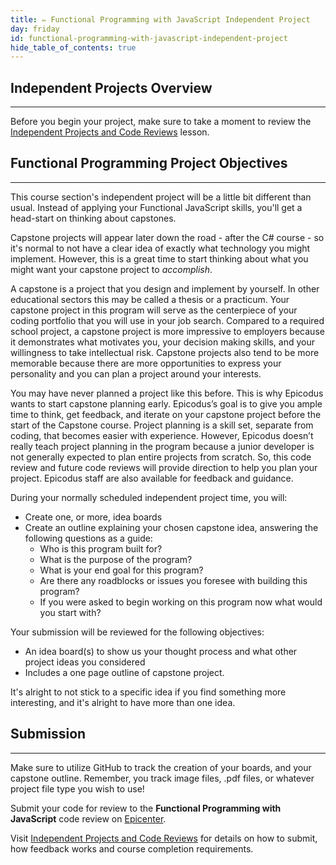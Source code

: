 ```yaml
---
title: ✏️ Functional Programming with JavaScript Independent Project
day: friday
id: functional-programming-with-javascript-independent-project
hide_table_of_contents: true
---
```


## Independent Projects Overview
---

Before you begin your project, make sure to take a moment to review the [Independent Projects and Code Reviews](/pre-work/getting-started-at-epicodus/independent-projects-and-code-reviews) lesson.

## Functional Programming Project Objectives
---

This course section's independent project will be a little bit different than usual. Instead of applying your Functional JavaScript skills, you'll get a head-start on thinking about capstones. 

Capstone projects will appear later down the road - after the C# course - so it's normal to not have a clear idea of exactly what technology you might implement. However, this is a great time to start thinking about what you might want your capstone project to *accomplish*. 

A capstone is a project that you design and implement by yourself. In other educational sectors this may be called a thesis or a practicum. Your capstone project in this program will serve as the centerpiece of your coding portfolio that you will use in your job search. Compared to a required school project, a capstone project is more impressive to employers because it demonstrates what motivates you, your decision making skills, and your willingness to take intellectual risk. Capstone projects also tend to be more memorable because there are more opportunities to express your personality and you can plan a project around your interests. 

You may have never planned a project like this before. This is why Epicodus wants to start capstone planning early. Epicodus’s goal is to give you ample time to think, get feedback, and iterate on your capstone project before the start of the Capstone course. Project planning is a skill set, separate from coding, that becomes easier with experience. However, Epicodus doesn’t really teach project planning in the program because a junior developer is not generally expected to plan entire projects from scratch. So, this code review and future code reviews will provide direction to help you plan your project. Epicodus staff are also available for feedback and guidance.

During your normally scheduled independent project time, you will:

* Create one, or more, idea boards
* Create an outline explaining your chosen capstone idea, answering the following questions as a guide:
  * Who is this program built for?
  * What is the purpose of the program?
  * What is your end goal for this program?
  * Are there any roadblocks or issues you foresee with building this program?
  * If you were asked to begin working on this program now what would you start with?

Your submission will be reviewed for the following objectives:

* An idea board(s) to show us your thought process and what other project ideas you considered
* Includes a one page outline of capstone project.

It's alright to not stick to a specific idea if you find something more interesting, and it's alright to have more than one idea.

## Submission
---

Make sure to utilize GitHub to track the creation of your boards, and your capstone outline. Remember, you track image files, .pdf files, or whatever project file type you wish to use!

Submit your code for review to the **Functional Programming with JavaScript** code review on [Epicenter](https://epicenter.epicodus.com/).

Visit [Independent Projects and Code Reviews](/pre-work/getting-started-at-epicodus/independent-projects-and-code-reviews) for details on how to submit, how feedback works and course completion requirements.
